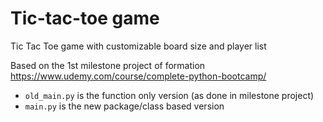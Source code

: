# Tic-tac-toe game

Tic Tac Toe game with customizable board size and player list

Based on the 1st milestone project of formation https://www.udemy.com/course/complete-python-bootcamp/

- `old_main.py` is the function only version (as done in milestone project)
- `main.py` is the new package/class based version